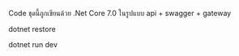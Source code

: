 Code ชุดนี้ถูกเขียนด้วย .Net Core 7.0 ในรูปแบบ api + swagger + gateway

dotnet restore

dotnet run dev
